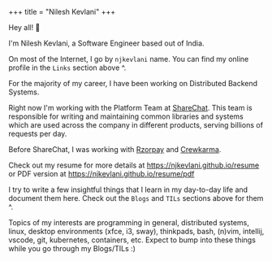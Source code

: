 +++
title = "Nilesh Kevlani"
+++

Hey all! :wave:

I'm Nilesh Kevlani, a Software Engineer based out of India.

On most of the Internet, I go by `njkevlani` name. You can find my online profile in the `Links` section above ^.

For the majority of my career, I have been working on Distributed Backend Systems.

Right now I'm working with the Platform Team at [ShareChat](https://sharechat.com). This team is responsible for writing and maintaining common libraries and systems which are used across the company in different products, serving billions of requests per day.

Before ShareChat, I was working with [Rzorpay](https://razorpay.com) and [Crewkarma](https://crewkarma.com).

Check out my resume for more details at https://njkevlani.github.io/resume or PDF version at https://njkevlani.github.io/resume/pdf

I try to write a few insightful things that I learn in my day-to-day life and document them here. Check out the `Blogs` and `TILs` sections above for them ^.

Topics of my interests are programming in general, distributed systems, linux, desktop environments (xfce, i3, sway), thinkpads, bash, (n)vim, intellij, vscode, git, kubernetes, containers, etc. Expect to bump into these things while you go through my Blogs/TILs :)
